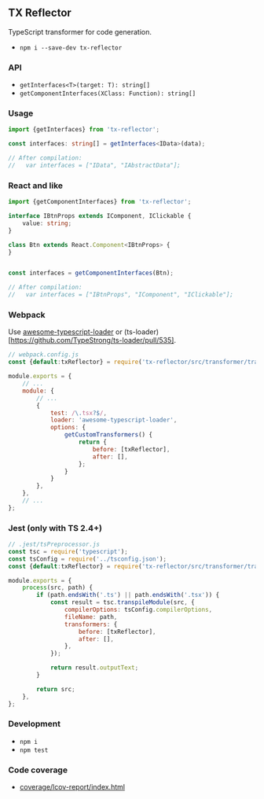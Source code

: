 TX Reflector
------------
TypeScript transformer for code generation.

 - `npm i --save-dev tx-reflector`


### API

 - `getInterfaces<T>(target: T): string[]`
 - `getComponentInterfaces(XClass: Function): string[]`



### Usage

```ts
import {getInterfaces} from 'tx-reflector';

const interfaces: string[] = getInterfaces<IData>(data);

// After compilation:
//   var interfaces = ["IData", "IAbstractData"];
```


### React and like

```ts
import {getComponentInterfaces} from 'tx-reflector';

interface IBtnProps extends IComponent, IClickable {
	value: string;
}

class Btn extends React.Component<IBtnProps> {
}


const interfaces = getComponentInterfaces(Btn);

// After compilation:
//   var interfaces = ["IBtnProps", "IComponent", "IClickable"];
```


### Webpack
Use [awesome-typescript-loader](https://github.com/s-panferov/awesome-typescript-loader) or (ts-loader)[https://github.com/TypeStrong/ts-loader/pull/535].

```js
// webpack.config.js
const {default:txReflector} = require('tx-reflector/src/transformer/transformer');

module.exports = {
	// ...
	module: {
		// ...
		{
			test: /\.tsx?$/,
			loader: 'awesome-typescript-loader',
			options: {
				getCustomTransformers() {
					return {
						before: [txReflector],
						after: [],
					};
				}
			}
		},
	},
	// ...
};
```


### Jest (only with TS 2.4+)

```js
// .jest/tsPreprocessor.js
const tsc = require('typescript');
const tsConfig = require('../tsconfig.json');
const {default:txReflector} = require('tx-reflector/src/transformer/transformer');

module.exports = {
	process(src, path) {
		if (path.endsWith('.ts') || path.endsWith('.tsx')) {
			const result = tsc.transpileModule(src, {
				compilerOptions: tsConfig.compilerOptions,
				fileName: path,
				transformers: {
					before: [txReflector],
					after: [],
				},
			});

			return result.outputText;
		}

		return src;
	},
};
```


### Development

 - `npm i`
 - `npm test`


### Code coverage

 - [coverage/lcov-report/index.html](./coverage/lcov-report/index.html)
